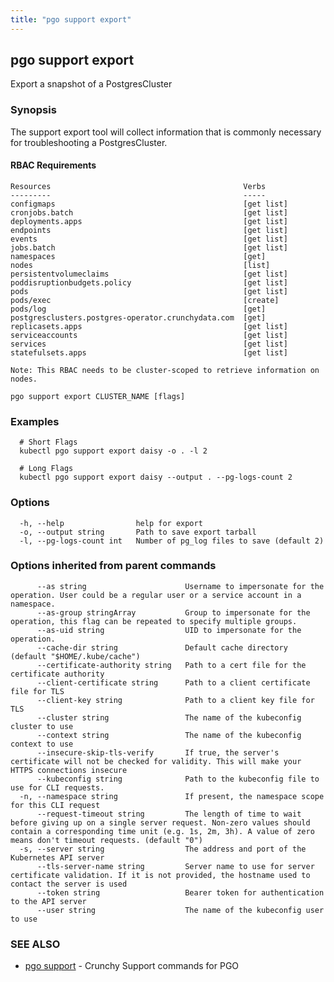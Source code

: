 ```yaml
---
title: "pgo support export"
---
```

## pgo support export

Export a snapshot of a PostgresCluster

### Synopsis

The support export tool will collect information that is commonly necessary for troubleshooting a
PostgresCluster.

#### RBAC Requirements
    Resources                                           Verbs
    ---------                                           -----
    configmaps                                          [get list]
    cronjobs.batch                                      [get list]
    deployments.apps                                    [get list]
    endpoints                                           [get list]
    events                                              [get list]
    jobs.batch                                          [get list]
    namespaces                                          [get]
    nodes                                               [list]
    persistentvolumeclaims                              [get list]
    poddisruptionbudgets.policy                         [get list]
    pods                                                [get list]
    pods/exec                                           [create]
    pods/log                                            [get]
    postgresclusters.postgres-operator.crunchydata.com  [get]
    replicasets.apps                                    [get list]
    serviceaccounts                                     [get list]
    services                                            [get list]
    statefulsets.apps                                   [get list]

    Note: This RBAC needs to be cluster-scoped to retrieve information on nodes.

```
pgo support export CLUSTER_NAME [flags]
```

### Examples

```
  # Short Flags
  kubectl pgo support export daisy -o . -l 2
  
  # Long Flags
  kubectl pgo support export daisy --output . --pg-logs-count 2
```

### Options

```
  -h, --help                help for export
  -o, --output string       Path to save export tarball
  -l, --pg-logs-count int   Number of pg_log files to save (default 2)
```

### Options inherited from parent commands

```
      --as string                      Username to impersonate for the operation. User could be a regular user or a service account in a namespace.
      --as-group stringArray           Group to impersonate for the operation, this flag can be repeated to specify multiple groups.
      --as-uid string                  UID to impersonate for the operation.
      --cache-dir string               Default cache directory (default "$HOME/.kube/cache")
      --certificate-authority string   Path to a cert file for the certificate authority
      --client-certificate string      Path to a client certificate file for TLS
      --client-key string              Path to a client key file for TLS
      --cluster string                 The name of the kubeconfig cluster to use
      --context string                 The name of the kubeconfig context to use
      --insecure-skip-tls-verify       If true, the server's certificate will not be checked for validity. This will make your HTTPS connections insecure
      --kubeconfig string              Path to the kubeconfig file to use for CLI requests.
  -n, --namespace string               If present, the namespace scope for this CLI request
      --request-timeout string         The length of time to wait before giving up on a single server request. Non-zero values should contain a corresponding time unit (e.g. 1s, 2m, 3h). A value of zero means don't timeout requests. (default "0")
  -s, --server string                  The address and port of the Kubernetes API server
      --tls-server-name string         Server name to use for server certificate validation. If it is not provided, the hostname used to contact the server is used
      --token string                   Bearer token for authentication to the API server
      --user string                    The name of the kubeconfig user to use
```

### SEE ALSO

* [pgo support](/reference/pgo_support/)	 - Crunchy Support commands for PGO

